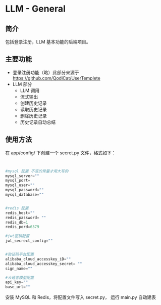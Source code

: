 # LLM - General

## 简介

包括登录注册，LLM 基本功能的后端项目。

## 主要功能
- 登录注册功能（略）此部分来源于 https://github.com/QodiCat/UserTemplete
- LLM 部分
    - LLM 调用
    - 流式输出
    - 创建历史记录
    - 读取历史记录
    - 删除历史记录
    - 历史记录自动总结

## 使用方法

在 app/config/ 下创建一个 secret.py 文件，格式如下：

```python


#mysql 配置 不变的常量才用大写的
mysql_server=""
mysql_port=
mysql_user=""
mysql_password=""
mysql_database=""


#redis 配置
redis_host=""
redis_password= ""
redis_db=1
redis_pord=6379

#jwt密钥配置
jwt_secrect_config=""


#验证码平台配置
alibaba_cloud_accesskey_iD=""
alibaba_cloud_accesskey_secret= ""
sign_name=""

#大语言模型配置
api_key=""
base_url=""
```

安装 MySQL 和 Redis，将配置文件写入 secret.py，
运行 main.py 自动建表